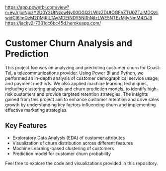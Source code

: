 https://app.powerbi.com/view?r=eyJrIjoiNjczY2U0Y2UtNzcwNy00OGQ2LWIzZDUtOGFhZTU0ZTJiMDQzIiwidCI6ImQzM2I1MjRlLTAyMDEtNDY5Ni1hNjIzLWE5NTEzMjIyNmM4ZiJ9
https://jacky2-7331dc6bc45d.herokuapp.com/

# Customer Churn Analysis and Prediction

This project focuses on analyzing and predicting customer churn for Coast-Tel, a telecommunications provider. Using Power BI and Python, we performed an in-depth analysis of customer demographics, service usage, and payment methods. We also applied machine learning techniques, including clustering analysis and churn prediction models, to identify high-risk customers and provide targeted retention strategies. The insights gained from this project aim to enhance customer retention and drive sales growth by understanding key factors influencing churn and implementing effective marketing strategies.

## Key Features
- Exploratory Data Analysis (EDA) of customer attributes
- Visualization of churn distribution across different features
- Machine Learning-based clustering of customers
- Prediction model for customer churn probability

Feel free to explore the code and visualizations provided in this repository.
